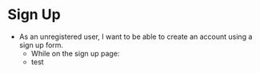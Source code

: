 # Sign Up
 * As an unregistered user, I want to be able to create an account using a sign up form.
   *  While on the sign up page:
   *    test
    